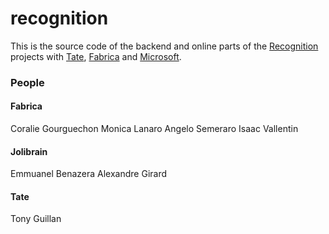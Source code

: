 # recognition

This is the source code of the backend and online parts of the [Recognition](http://recognition.tate.org.uk/) projects with [Tate](http://www.tate.org.uk/visit/tate-britain), [Fabrica](http://www.fabrica.it/) and [Microsoft](https://www.microsoft.com/inculture/arts/tate/).

### People

#### Fabrica
Coralie Gourguechon
Monica Lanaro
Angelo Semeraro
Isaac Vallentin

#### Jolibrain
Emmuanel Benazera
Alexandre Girard

#### Tate
Tony Guillan
